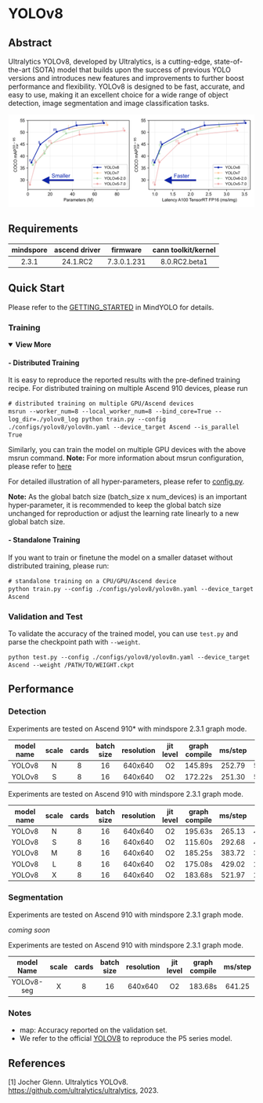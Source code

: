 # YOLOv8

## Abstract
Ultralytics YOLOv8, developed by Ultralytics, is a cutting-edge, state-of-the-art (SOTA) model that builds upon the success of previous YOLO versions and introduces new features and improvements to further boost performance and flexibility. YOLOv8 is designed to be fast, accurate, and easy to use, making it an excellent choice for a wide range of object detection, image segmentation and image classification tasks.

<div align=center>
<img src="https://raw.githubusercontent.com/zhanghuiyao/pics/main/mindyolomindyolo-yolov8-comparison-plots.png"/>
</div>

## Requirements

| mindspore | ascend driver | firmware     | cann toolkit/kernel |
| :-------: | :-----------: | :----------: |:-------------------:|
| 2.3.1     | 24.1.RC2      | 7.3.0.1.231  |   8.0.RC2.beta1     |

## Quick Start

Please refer to the [GETTING_STARTED](https://github.com/mindspore-lab/mindyolo/blob/master/GETTING_STARTED.md) in MindYOLO for details.

### Training

<details open>
<summary><b>View More</b></summary>

#### - Distributed Training

It is easy to reproduce the reported results with the pre-defined training recipe. For distributed training on multiple Ascend 910 devices, please run
```shell
# distributed training on multiple GPU/Ascend devices
msrun --worker_num=8 --local_worker_num=8 --bind_core=True --log_dir=./yolov8_log python train.py --config ./configs/yolov8/yolov8n.yaml --device_target Ascend --is_parallel True
```

Similarly, you can train the model on multiple GPU devices with the above msrun command.
**Note:** For more information about msrun configuration, please refer to [here](https://www.mindspore.cn/tutorials/experts/zh-CN/r2.3.1/parallel/msrun_launcher.html)

For detailed illustration of all hyper-parameters, please refer to [config.py](https://github.com/mindspore-lab/mindyolo/blob/master/mindyolo/utils/config.py).

**Note:**  As the global batch size  (batch_size x num_devices) is an important hyper-parameter, it is recommended to keep the global batch size unchanged for reproduction or adjust the learning rate linearly to a new global batch size.

#### - Standalone Training

If you want to train or finetune the model on a smaller dataset without distributed training, please run:

```shell
# standalone training on a CPU/GPU/Ascend device
python train.py --config ./configs/yolov8/yolov8n.yaml --device_target Ascend
```

</details>

### Validation and Test

To validate the accuracy of the trained model, you can use `test.py` and parse the checkpoint path with `--weight`.

```
python test.py --config ./configs/yolov8/yolov8n.yaml --device_target Ascend --weight /PATH/TO/WEIGHT.ckpt
```

## Performance

### Detection

Experiments are tested on Ascend 910* with mindspore 2.3.1 graph mode.

|  model name  |  scale  | cards  | batch size | resolution |  jit level  | graph compile | ms/step | img/s  |  map  |          recipe              |                                                       weight                                                       |
|  :--------:  |  :---:  |  :---: |   :---:    |   :---:    |    :---:    |     :---:     |  :---:  |  :---: |:-----:|          :---:               |:------------------------------------------------------------------------------------------------------------------:|
|    YOLOv8    |    N    |    8   |     16     |  640x640   |     O2      |    145.89s    | 252.79  | 506.35 | 37.3% |    [yaml](./yolov8n.yaml)    | [weights](https://download-mindspore.osinfra.cn/toolkits/mindyolo/yolov8/yolov8-n_500e_mAP372-0e737186-910v2.ckpt) |
|    YOLOv8    |    S    |    8   |     16     |  640x640   |     O2      |    172.22s    | 251.30  | 509.35 | 44.7% |    [yaml](./yolov8s.yaml)    | [weights](https://download-mindspore.osinfra.cn/toolkits/mindyolo/yolov8/yolov8-s_500e_mAP446-fae4983f-910v2.ckpt) |


Experiments are tested on Ascend 910 with mindspore 2.3.1 graph mode.

|  model name  |  scale  | cards  | batch size | resolution |  jit level  | graph compile | ms/step | img/s |  map  |            recipe            |                                                weight                                                |
|  :--------:  |  :---:  |  :---: |   :---:    |   :---:    |    :---:    |     :---:     |  :---: | :---:  |:-----:|            :---:             |:----------------------------------------------------------------------------------------------------:|
|    YOLOv8    |    N    |    8   |     16     |  640x640   |     O2      |    195.63s    | 265.13 | 482.78 | 37.2% |    [yaml](./yolov8n.yaml)    | [weights](https://download.mindspore.cn/toolkits/mindyolo/yolov8/yolov8-n_500e_mAP372-cc07f5bd.ckpt) |
|    YOLOv8    |    S    |    8   |     16     |  640x640   |     O2      |    115.60s    | 292.68 | 437.34 | 44.6% |    [yaml](./yolov8s.yaml)    | [weights](https://download.mindspore.cn/toolkits/mindyolo/yolov8/yolov8-s_500e_mAP446-3086f0c9.ckpt) |
|    YOLOv8    |    M    |    8   |     16     |  640x640   |     O2      |    185.25s    | 383.72 | 333.58 | 50.5% |    [yaml](./yolov8m.yaml)    | [weights](https://download.mindspore.cn/toolkits/mindyolo/yolov8/yolov8-m_500e_mAP505-8ff7a728.ckpt) |
|    YOLOv8    |    L    |    8   |     16     |  640x640   |     O2      |    175.08s    | 429.02 | 298.35 | 52.8% |    [yaml](./yolov8l.yaml)    | [weights](https://download.mindspore.cn/toolkits/mindyolo/yolov8/yolov8-l_500e_mAP528-6e96d6bb.ckpt) |
|    YOLOv8    |    X    |    8   |     16     |  640x640   |     O2      |    183.68s    | 521.97 | 245.22 | 53.7% |    [yaml](./yolov8x.yaml)    | [weights](https://download.mindspore.cn/toolkits/mindyolo/yolov8/yolov8-x_500e_mAP537-b958e1c7.ckpt) |




### Segmentation


Experiments are tested on Ascend 910 with mindspore 2.3.1 graph mode.

*coming soon*


Experiments are tested on Ascend 910 with mindspore 2.3.1 graph mode.

|  model Name  |  scale  | cards  | batch size | resolution |  jit level  | graph compile | ms/step | img/s  |  map  | mask map |              recipe                  |                                                     weight                                                     |
|  :--------:  |  :---:  |  :---: |   :---:    |   :---:    |    :---:    |     :---:     |  :---:  |  :---: |:-----:|:--------:|              :---:                   |:--------------------------------------------------------------------------------------------------------------:|
|  YOLOv8-seg  |    X    |    8   |     16     |  640x640   |     O2      |    183.68s    | 641.25  | 199.61 | 52.5% |  42.9%   |    [yaml](./seg/yolov8x-seg.yaml)    | [weights](https://download.mindspore.cn/toolkits/mindyolo/yolov8/yolov8-x-seg_300e_mAP_mask_429-b4920557.ckpt) |


### Notes

- map: Accuracy reported on the validation set.
- We refer to the official [YOLOV8](https://github.com/ultralytics/ultralytics) to reproduce the P5 series model.


## References

<!--- Guideline: Citation format should follow GB/T 7714. -->
[1] Jocher Glenn. Ultralytics YOLOv8. https://github.com/ultralytics/ultralytics, 2023.
